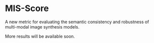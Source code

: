 # MIS-Score

A new metric for evaluating the semantic consistency and robustness of multi-modal image synthesis models.



More results will be available soon.
